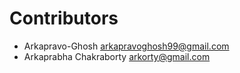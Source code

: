 # Contributors

- Arkapravo-Ghosh <arkapravoghosh99@gmail.com>
- Arkaprabha Chakraborty <arkorty@gmail.com>
